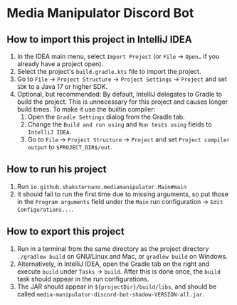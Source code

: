 # Media Manipulator Discord Bot

## How to import this project in IntelliJ IDEA
1. In the IDEA main menu, select `Import Project` (or `File` → `Open…` if you already have a project open).
2. Select the project's `build.gradle.kts` file to import the project.
3. Go to `File` → `Project Structure` → `Project Settings` → `Project` and set `SDK` to a Java 17 or higher SDK.
4. Optional, but recommended: By default, IntelliJ delegates to Gradle to build the project. This is unnecessary for this project and causes longer build times. To make it use the builtin compiler:
   1. Open the `Gradle Settings` dialog from the Gradle tab. 
   2. Change the `Build and run using` and `Run tests using` fields to `IntelliJ IDEA`. 
   3. Go to `File` → `Project Structure` → `Project` and set `Project compiler output` to `$PROJECT_DIR$/out`.

## How to run his project
1. Run `io.github.shaksternano.mediamanipulator.Main#main`
2. It should fail to run the first time due to missing arguments, so put those in the `Program arguments` field under the `Main` run configuration → `Edit Configurations...`.

## How to export this project
1. Run in a terminal from the same directory as the project directory `./gradlew build` on GNU/Linux and Mac, or `gradlew build` on Windows.
2. Alternatively, in IntelliJ IDEA, open the Gradle tab on the right and execute `build` under `Tasks` → `build`. After this is done once, the `build` task should appear in the run configurations.
3. The JAR should appear in `${projectDir}/build/libs`, and should be called `media-manipulator-discord-bot-shadow-VERSION-all.jar`.
